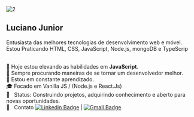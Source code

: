 ![2](https://user-images.githubusercontent.com/59096165/89748356-255e2600-da99-11ea-9827-bcb677a1848f.jpg)


## Luciano Junior 
Entusiasta das melhores tecnologias de desenvolvimento web e móvel. <br/>
Estou Praticando HTML, CSS, JavaScript, Node.js, mongoDB e TypeScrip

 <br/>🚀 Hoje estou elevando as habilidades em **JavaScript**.
 <br/>👀 Sempre procurando maneiras de se tornar um desenvolvedor melhor.
 <br/>💪 Estou em constante aprendizado.
 <br> 🎓 Focado em Vanilla JS / (Node.js e React.Js)
 <br/> 💬  &nbsp; Status: Construindo projetos, adquirindo conhecimento e aberto para novas oportunidades.
 <br/> :email: &nbsp; Contato  [![Linkedin Badge](https://img.shields.io/badge/-LucianoJunior-blue?style=flat-square&logo=Linkedin&logoColor=white&link=https://www.linkedin.com/in/luciano-junior-dev/)](https://www.linkedin.com/in/luciano-junior-dev/) 
| 
[![Gmail Badge](https://img.shields.io/badge/-lucianojuniorarl@gmail.com-c14438?style=flat-square&logo=Gmail&logoColor=white&link=mailto:lucianojuniorarl@gmail.com)](mailto:lucianojuniorarl@gmail.com)
